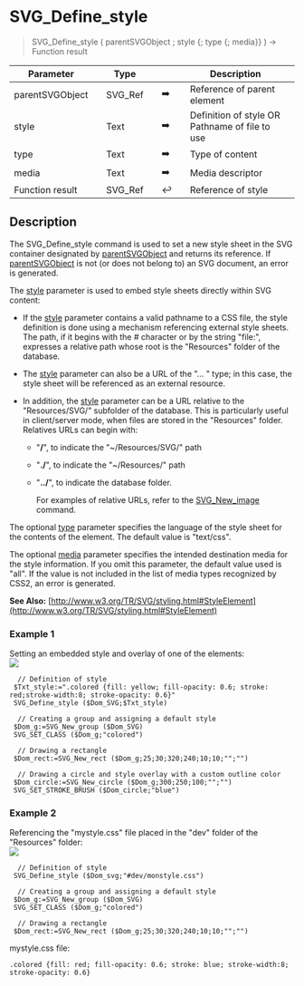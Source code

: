 <!-- style := SVG_Define_style ( svgObject ; style ; Param_3 ; Param_4 ; title )
 -> svgObject (Text)
 -> style (Text)
 -> Param_3 (Text)
 -> Param_4 (Text)
 -> title (Text)
 <- style (Text)-->
# SVG_Define_style

> SVG_Define_style ( parentSVGObject ; style {; type {; media}} ) -> Function result

| Parameter |     | Type |     |     |     | Description |     |
| --- | --- | --- | --- | --- | --- | --- | --- |
| parentSVGObject |     | SVG_Ref |     | ➡️ |     | Reference of parent element |     |
| style |     | Text |     | ➡️ |     | Definition of style OR Pathname of file to use |     |
| type |     | Text |     | ➡️ |     | Type of content |     |
| media |     | Text |     | ➡️ |     | Media descriptor |     |
| Function result |     | SVG_Ref |     | ↩️ |     | Reference of style |     |

## Description

The SVG_Define_style command is used to set a new style sheet in the SVG container designated by [parentSVGObject](## "Reference of parent element") and returns its reference. If [parentSVGObject](## "Reference of parent element") is not (or does not belong to) an SVG document, an error is generated.

The [style](## "Definition of style OR Pathname of file to use
") parameter is used to embed style sheets directly within SVG content:

* If the [style](## "Definition of style OR Pathname of file to use
    ") parameter contains a valid pathname to a CSS file, the style definition is done using a mechanism referencing external style sheets. The path, if it begins with the # character or by the string "file:", expresses a relative path whose root is the "Resources" folder of the database.
* The [style](## "Definition of style OR Pathname of file to use
    ") parameter can also be a URL of the "… " type; in this case, the style sheet will be referenced as an external resource.
* In addition, the [style](## "Definition of style OR Pathname of file to use
    ") parameter can be a URL relative to the "Resources/SVG/" subfolder of the database. This is particularly useful in client/server mode, when files are stored in the "Resources" folder. Relatives URLs can begin with:  

  * "**/**", to indicate the "~/Resources/SVG/" path
  * "**./**", to indicate the "~/Resources/" path
  * "**../**", to indicate the database folder.

    For examples of relative URLs, refer to the [SVG_New_image](SVG_New_image.md) command.

The optional [type](## "Type of content") parameter specifies the language of the style sheet for the contents of the element. The default value is "text/css".

The optional [media](## "Media descriptor") parameter specifies the intended destination media for the style information. If you omit this parameter, the default value used is "all". If the value is not included in the list of media types recognized by CSS2, an error is generated.

**See Also:** [http://www.w3.org/TR/SVG/styling.html#StyleElement](http://www.w3.org/TR/SVG/styling.html#StyleElement)

### Example 1  

Setting an embedded style and overlay of one of the elements:  
![](https://doc.4d.com/4Dv19/picture/359168/pict359168.en.png)

```4d
  // Definition of style  
 $Txt_style:=".colored {fill: yellow; fill-opacity: 0.6; stroke: red;stroke-width:8; stroke-opacity: 0.6}"  
 SVG_Define_style ($Dom_SVG;$Txt_style)  
   
  // Creating a group and assigning a default style  
 $Dom_g:=SVG_New_group ($Dom_SVG)  
 SVG_SET_CLASS ($Dom_g;"colored")  
   
  // Drawing a rectangle  
 $Dom_rect:=SVG_New_rect ($Dom_g;25;30;320;240;10;10;"";"")  
   
  // Drawing a circle and style overlay with a custom outline color  
 $Dom_circle:=SVG_New_circle ($Dom_g;300;250;100;"";"")  
 SVG_SET_STROKE_BRUSH ($Dom_circle;"blue")
```

### Example 2  

Referencing the "mystyle.css" file placed in the "dev" folder of the "Resources" folder:  
![](https://doc.4d.com/4Dv19/picture/359175/pict359175.en.png)

```4d
  // Definition of style  
 SVG_Define_style ($Dom_svg;"#dev/monstyle.css")  
   
  // Creating a group and assigning a default style  
 $Dom_g:=SVG_New_group ($Dom_SVG)  
 SVG_SET_CLASS ($Dom_g;"colored")  
   
  // Drawing a rectangle  
 $Dom_rect:=SVG_New_rect ($Dom_g;25;30;320;240;10;10;"";"")
```

mystyle.css file:  

```4d
.colored {fill: red; fill-opacity: 0.6; stroke: blue; stroke-width:8; stroke-opacity: 0.6}
```
